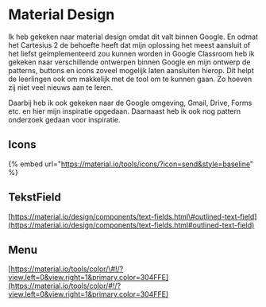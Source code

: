 # Material Design

Ik heb gekeken naar material design omdat dit valt binnen Google. En odmat het Cartesius 2 de behoefte heeft dat mijn oplossing het meest aansluit of het liefst geimplementeerd zou kunnen worden in Google Classroom heb ik gekeken naar verschillende ontwerpen binnen Google en mijn ontwerp de patterns, buttons en icons zoveel mogelijk laten aansluiten hierop. Dit helpt de leerlingen ook om makkelijk met de tool om te kunnen gaan. Zo hoeven zij niet veel nieuws aan te leren. 

Daarbij heb ik ook gekeken naar de Google omgeving, Gmail, Drive, Forms etc. en hier mijn inspiratie opgedaan. Daarnaast heb ik ook nog pattern onderzoek gedaan voor inspiratie. 

## Icons

{% embed url="https://material.io/tools/icons/?icon=send&style=baseline" %}



## TekstField

[https://material.io/design/components/text-fields.html\#outlined-text-field](https://material.io/design/components/text-fields.html#outlined-text-field)

## Menu



[https://material.io/tools/color/\#!/?view.left=0&view.right=1&primary.color=304FFE](https://material.io/tools/color/#!/?view.left=0&view.right=1&primary.color=304FFE)










